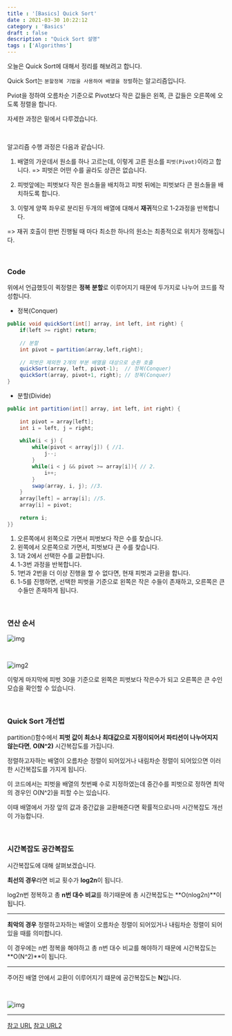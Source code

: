 ```yaml
---
title : '[Basics] Quick Sort'
date : 2021-03-30 10:22:12
category : 'Basics'
draft : false
description : "Quick Sort 설명"
tags : ['Algorithms']
---
```


오늘은 Quick Sort에 대해서 정리를 해보려고 합니다.

Quick Sort는 `분할정복 기법을 사용하여 배열을 정렬`하는 알고리즘입니다.

Pviot을 정하여 오름차순 기준으로 Pivot보다 작은 값들은 왼쪽, 큰 값들은 오른쪽에 오도록 정렬을 합니다.

자세한 과정은 밑에서 다루겠습니다.

<br/>

알고리즘 수행 과정은 다음과 같습니다.

1. 배열의 가운데서 원소를 하나 고르는데, 이렇게 고른 원소를 `피벗(Pivot)`이라고 합니다.
=> 피벗은 어떤 수를 골라도 상관은 없습니다.

2. 피벗앞에는 피벗보다 작은 원소들을 배치하고 피벗 뒤에는 피벗보다 큰 원소들을 배치하도록 합니다. 
3. 이렇게 양쪽 좌우로 분리된 두개의 배열에 대해서 **재귀**적으로 1-2과정을 반복합니다.

=> 재귀 호출이 한번 진행될 때 마다 최소한 하나의 원소는 최종적으로 위치가 정해집니다.


<br/>

### Code

위에서 언급했듯이 퀵정렬은 **정복** **분할**로 이루어지기 때문에 두가지로 나누어 코드를 작성합니다.

* 정복(Conquer)

```java
public void quickSort(int[] array, int left, int right) {
    if(left >= right) return;
    
    // 분할 
    int pivot = partition(array,left,right); 
    
    // 피벗은 제외한 2개의 부분 배열을 대상으로 순환 호출
    quickSort(array, left, pivot-1);  // 정복(Conquer)
    quickSort(array, pivot+1, right); // 정복(Conquer)
}

```

* 분할(Divide)

```java
public int partition(int[] array, int left, int right) {
    
    int pivot = array[left]; 
    int i = left, j = right;
    
    while(i < j) {
        while(pivot < array[j]) { //1.
            j--;
        }
        while(i < j && pivot >= array[i]){ // 2.
            i++;
        }
        swap(array, i, j); //3.
    }
    array[left] = array[i]; //5.
    array[i] = pivot;
    
    return i;
}}

```



1. 오른쪽에서 왼쪽으로 가면서 피벗보다 작은 수를 찾습니다.
2. 왼쪽에서 오른쪽으로 가면서, 피벗보다 큰 수를 찾습니다.
3. 1과 2에서 선택한 수를 교환합니다.
4. 1-3번 과정을 반복합니다.
5. 1번과 2번을 더 이상 진행을 할 수 없다면, 현재 피벗과 교환을 합니다.
6. 1-5를 진행하면, 선택한 피벗을 기준으로 왼쪽은 작은 수들이 존재하고, 오른쪽은 큰수들만 존재하게 됩니다.

<br/>

### 연산 순서

![img](https://t1.daumcdn.net/cfile/tistory/999E373A5ACB53AE07)

<br/>

![img2](https://t1.daumcdn.net/cfile/tistory/99AD09415ACB54170D)

이렇게 마지막에 피벗 30을 기준으로 왼쪽은 피벗보다 작은수가 되고 오른쪽은 큰 수인 모습을 확인할 수 있습니다.

<br/>

### Quick Sort 개선법

partition()함수에서 **피벗 값이 최소나 최대값으로 지정이되어서 파티션이 나누어지지 않는다면**, **O(N^2)** 시간복잡도를 가집니다.

정렬하고자하는 배열이 오름차순 정렬이 되어있거나 내림차순 정렬이 되어있으면 이러한 시간복잡도를 가지게 됩니다. 

이 코드에서는 피벗을 배열의 첫번째 수로 지정하였는데 중간수를 피벗으로 정하면 최악의 경우인 O(N^2)을 피할 수는 있습니다.

이때 배열에서 가장 앞의 값과 중간값을 교환해준다면 확률적으로나마 시간복잡도 개선이 가능합니다.

<br/>

### 시간복잡도 공간복잡도

시간복잡도에 대해 살펴보겠습니다.

**최선의 경우**라면 비교 횟수가 **log2n**이 됩니다.

log2n번 정복하고 총 **n번 대수 비교**를 하기때문에 총 시간복잡도는 **O(nlog2n)**이 됩니다.

---

**최악의 경우** 정렬하고자하는 배열이 오름차순 정렬이 되어있거나 내림차순 정렬이 되어있을 때를 의미합니다.

이 경우에는 n번 정복을 해야하고 총 n번 대수 비교를 해야하기 때문에 시간복잡도는 **O(N^2)**이 됩니다.

---

주어진 배열 안에서 교환이 이루어지기 떄문에 공간복잡도는 **N**입니다.

<br/>

![img](https://github.com/GimunLee/tech-refrigerator/raw/master/Algorithm/resources/quick-sort-001.gif)

---

[참고 URL](https://gyoogle.dev/blog/algorithm/Quick%20Sort.html)
[참고 URL2](https://mygumi.tistory.com/308)